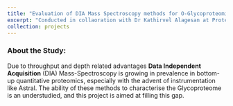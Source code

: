```yaml
---
title: "Evaluation of DIA Mass Spectroscopy methods for O-Glycoproteomics"
excerpt: "Conducted in collaoration with Dr Kathirvel Alagesan at Proteomics Research Platform, Charpentier Lab (Nobel – 2020) at the Max Planck Unit for the Science of Pathogens <br/><img src '../images/Glycoproteomics.png'>" # Image of xlsx file
collection: projects
---
```


### About the Study:
Due to throughput and depth related advantages **Data Independent Acquisition** (DIA) Mass-Spectroscopy is growing in prevalence in bottom-up quantitative proteomics, especially with the advent of instrumentation like Astral. The ability of these methods to characterise the Glycoproteome is an understudied, and this project is aimed at filling this gap.